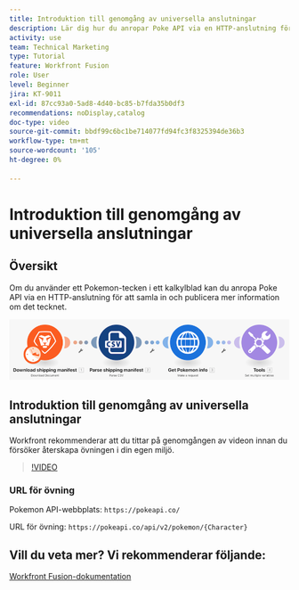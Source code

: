 ```yaml
---
title: Introduktion till genomgång av universella anslutningar
description: Lär dig hur du anropar Poke API via en HTTP-anslutning för att samla in och publicera information om ett Pokemon-tecken, allt i  [!DNL Adobe Workfront Fusion].
activity: use
team: Technical Marketing
type: Tutorial
feature: Workfront Fusion
role: User
level: Beginner
jira: KT-9011
exl-id: 87cc93a0-5ad8-4d40-bc85-b7fda35b0df3
recommendations: noDisplay,catalog
doc-type: video
source-git-commit: bbdf99c6bc1be714077fd94fc3f8325394de36b3
workflow-type: tm+mt
source-wordcount: '105'
ht-degree: 0%

---
```


# Introduktion till genomgång av universella anslutningar

## Översikt

Om du använder ett Pokemon-tecken i ett kalkylblad kan du anropa Poke API via en HTTP-anslutning för att samla in och publicera mer information om det tecknet.

![En bild av Fusion-scenariot](assets/universal-connectors-and-routing-1.png)

## Introduktion till genomgång av universella anslutningar

Workfront rekommenderar att du tittar på genomgången av videon innan du försöker återskapa övningen i din egen miljö.

>[!VIDEO](https://video.tv.adobe.com/v/335270/?quality=12&learn=on&enablevpops=1)

### URL för övning

Pokemon API-webbplats: `https://pokeapi.co/`

URL för övning: `https://pokeapi.co/api/v2/pokemon/{Character}`


## Vill du veta mer? Vi rekommenderar följande:

[Workfront Fusion-dokumentation](https://experienceleague.adobe.com/en/docs/workfront-fusion/using/get-started-with-fusion/understand-workfront-fusion/workfront-fusion-overview)

